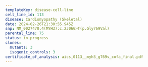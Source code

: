 ```yaml
---
templateKey: disease-cell-line
cell_line_id: 113
disease: Cardiomyopathy (Skeletal)
date: 2024-02-26T21:30:55.945Z
snp: NM_0027470.4(MYH3):c.2306G>T(p.Gly769Val)
parental_line: 75
status: in progress
clones:
  mutants: 3
  isogenic_controls: 3
certificate_of_analysis: aics_0113__myh3_g769v_cofa_final.pdf
---
```

